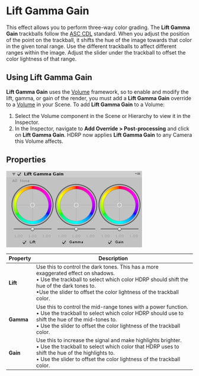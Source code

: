 # Lift Gamma Gain

This effect allows you to perform three-way color grading. The **Lift Gamma Gain** trackballs follow the [ASC CDL](<https://en.wikipedia.org/wiki/ASC_CDL>) standard. When you adjust the position of the point on the trackball, it shifts the hue of the image towards that color in the given tonal range. Use the different trackballs to affect different ranges within the image. Adjust the slider under the trackball to offset the color lightness of that range.

## Using Lift Gamma Gain

**Lift Gamma Gain** uses the [Volume](Volumes.html) framework, so to enable and modify the lift, gamma, or gain of the render, you must add a **Lift Gamma Gain** override to a [Volume](Volumes.html) in your Scene. To add **Lift Gamma Gain** to a Volume:

1. Select the Volume component in the Scene or Hierarchy to view it in the Inspector.
2. In the Inspector, navigate to **Add Override > Post-processing** and click on **Lift Gamma Gain**. HDRP now applies **Lift Gamma Gain** to any Camera this Volume affects.

## Properties

![](Images/Post-processingLiftGammaGain1.png)

| **Property** | **Description**                                              |
| ------------ | ------------------------------------------------------------ |
| **Lift**     | Use this to control the dark tones. This has a more exaggerated effect on shadows.<br>&#8226; Use the trackball to select which color HDRP should shift the hue of the dark tones to.<br/>&#8226;Use the slider to offset the color lightness of the trackball color. |
| **Gamma**    | Use this to control the mid-range tones with a power function.<br/>&#8226; Use the trackball to select which color HDRP should use to shift the hue of the mid-tones to.<br/>&#8226; Use the slider to offset the color lightness of the trackball color. |
| **Gain**     | Use this to increase the signal and make highlights brighter.<br/>&#8226; Use the trackball to select which color that HDRP uses to shift the hue of the highlights to.<br/>&#8226; Use the slider to offset the color lightness of the trackball color. |